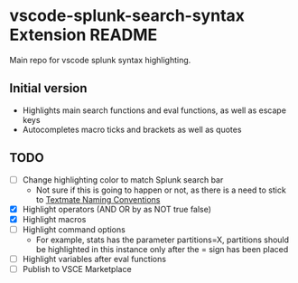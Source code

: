 # vscode-splunk-search-syntax Extension README

Main repo for vscode splunk syntax highlighting.

## Initial version

- Highlights main search functions and eval functions, as well as escape keys
- Autocompletes macro ticks and brackets as well as quotes

## TODO

- [ ] Change highlighting color to match Splunk search bar
  - Not sure if this is going to happen or not, as there is a need to stick to [Textmate Naming Conventions](https://macromates.com/manual/en/language_grammars#naming_conventions)
- [X] Highlight operators (AND OR by as NOT true false)
- [X] Highlight macros
- [ ] Highlight command options
  - For example, stats has the parameter partitions=X, partitions should be highlighted in this instance only after the = sign has been placed
- [ ] Highlight variables after eval functions
- [ ] Publish to VSCE Marketplace
